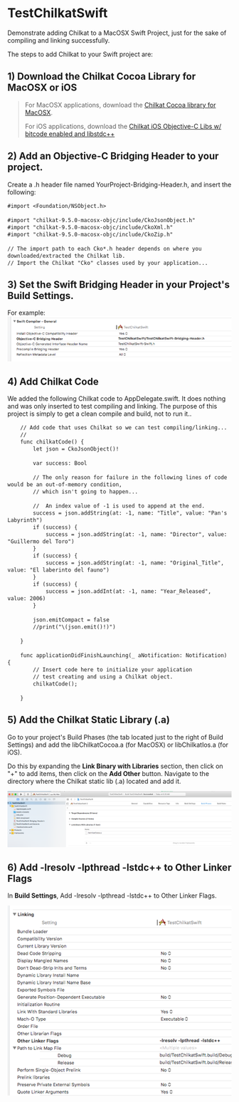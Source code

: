 # TestChilkatSwift
Demonstrate adding Chilkat to a MacOSX Swift Project, just for the sake of compiling and linking successfully.

The steps to add Chilkat to your Swift project are:

## 1) Download the Chilkat Cocoa Library for MacOSX or iOS

<blockquote>
  For MacOSX applications, download the <a href="http://chilkatsoft.com/downloads_objc.asp">Chilkat Cocoa library for MacOSX</a>.
  
  For iOS applications, download the <a href="http://chilkatsoft.com/downloads_ios.asp">Chilkat iOS Objective-C Libs w/ bitcode enabled and libstdc++</a>
</blockquote>

## 2) Add an Objective-C Bridging Header to your project.

Create a .h header file named YourProject-Bridging-Header.h, and insert the following:
```
#import <Foundation/NSObject.h>

#import "chilkat-9.5.0-macosx-objc/include/CkoJsonObject.h"
#import "chilkat-9.5.0-macosx-objc/include/CkoXml.h"
#import "chilkat-9.5.0-macosx-objc/include/CkoZip.h"

// The import path to each Cko*.h header depends on where you downloaded/extracted the Chilkat lib.
// Import the Chilkat "Cko" classes used by your application...
```
## 3) Set the Swift Bridging Header in your Project's Build Settings.

For example:<br>
![Swift Bridging Header](https://github.com/chilkatsoft/TestChilkatSwift/blob/master/images/BridgingHeader.png?raw=true "Swift Bridging Header Build Settings")

## 4) Add Chilkat Code

We added the following Chilkat code to AppDelegate.swift.  It does nothing and was only inserted to test compiling and linking.  The purpose of this project is simply to get a clean compile and build, not to run it..

```
    // Add code that uses Chilkat so we can test compiling/linking...
    //
    func chilkatCode() {
        let json = CkoJsonObject()!
        
        var success: Bool
        
        // The only reason for failure in the following lines of code would be an out-of-memory condition,
        // which isn't going to happen...
        
        //  An index value of -1 is used to append at the end.
        success = json.addString(at: -1, name: "Title", value: "Pan's Labyrinth")
        if (success) {
            success = json.addString(at: -1, name: "Director", value: "Guillermo del Toro")
        }
        if (success) {
            success = json.addString(at: -1, name: "Original_Title", value: "El laberinto del fauno")
        }
        if (success) {
            success = json.addInt(at: -1, name: "Year_Released", value: 2006)
        }
        
        json.emitCompact = false
        //print("\(json.emit()!)")
        
    }

    func applicationDidFinishLaunching(_ aNotification: Notification) {
        // Insert code here to initialize your application
        // test creating and using a Chilkat object.
        chilkatCode();
        
    }
```
## 5) Add the Chilkat Static Library (.a)

Go to your project's Build Phases (the tab located just to the right of Build Settings) and add the libChilkatCocoa.a (for MacOSX) or libChilkatIos.a (for iOS).   

Do this by expanding the <b>Link Binary with Libraries</b> section, then click on "+" to add items, then click on the <b>Add Other</b> button.   Navigate to the directory where the Chilkat static lib (.a) located and add it.

![Build Phases](https://github.com/chilkatsoft/TestChilkatSwift/blob/master/images/BuildPhases.png?raw=true "Add Static Link Lib in Build Phases")

## 6) Add -lresolv -lpthread -lstdc++ to Other Linker Flags

In <b>Build Settings</b>,  Add -lresolv -lpthread -lstdc++ to Other Linker Flags.

![Other Linker Flags](https://github.com/chilkatsoft/TestChilkatSwift/blob/master/images/OtherLinkerFlags.png?raw=true "Other Linker Flags")

